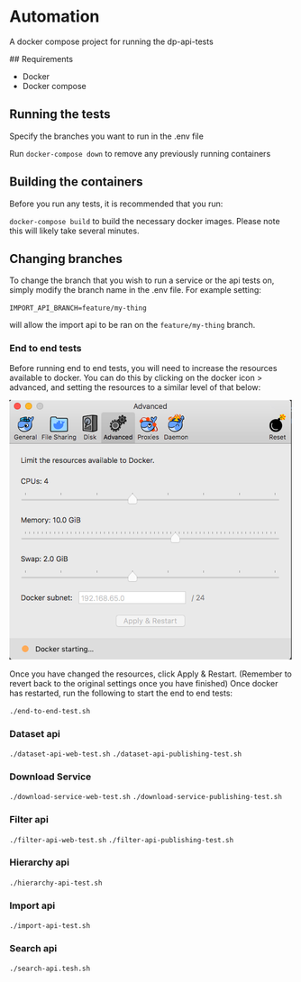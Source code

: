 # Automation

A docker compose project for running the dp-api-tests

## Requirements

- Docker
- Docker compose

## Running the tests

Specify the branches you want to run in the .env file

Run `docker-compose down` to remove any previously running containers

## Building the containers

Before you run any tests, it is recommended that you run:

`docker-compose build` to build the necessary docker images. Please note this will likely take several minutes.

## Changing branches

To change the branch that you wish to run a service or the api tests on, simply modify the branch name in the .env file. For example setting:

`IMPORT_API_BRANCH=feature/my-thing`

will allow the import api to be ran on the `feature/my-thing` branch.

### End to end tests

Before running end to end tests, you will need to increase the resources available to docker. You can do this by clicking on the docker icon > advanced, and setting the resources to a similar level of that below:

![Docker](docker.png)

Once you have changed the resources, click Apply & Restart. (Remember to revert back to the original settings once you have finished) Once docker has restarted, run the following to start the end to end tests:

`./end-to-end-test.sh`

### Dataset api

`./dataset-api-web-test.sh`
`./dataset-api-publishing-test.sh`

### Download Service

`./download-service-web-test.sh`
`./download-service-publishing-test.sh`

### Filter api

`./filter-api-web-test.sh`
`./filter-api-publishing-test.sh`

### Hierarchy api

`./hierarchy-api-test.sh`

### Import api

`./import-api-test.sh`

### Search api

`./search-api.tesh.sh`